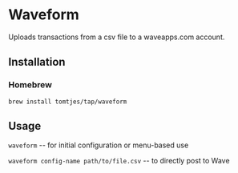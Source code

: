 # Waveform

Uploads transactions from a csv file to a waveapps.com account.

## Installation

### Homebrew

`brew install tomtjes/tap/waveform`

## Usage

`waveform` -- for initial configuration or menu-based use

`waveform config-name path/to/file.csv` -- to directly post to Wave